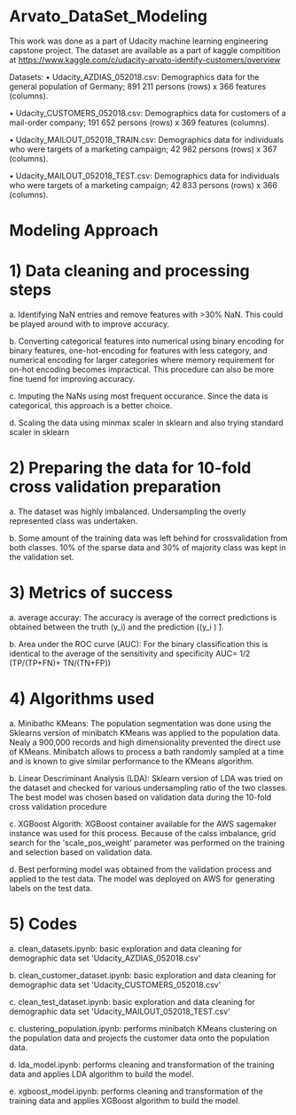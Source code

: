 # Arvato_DataSet_Modeling
This work was done as a part of Udacity machine learning engineering capstone project. The dataset are available as a part of kaggle compitition at
https://www.kaggle.com/c/udacity-arvato-identify-customers/overview

Datasets:
•	Udacity_AZDIAS_052018.csv: Demographics data for the general population of Germany; 891 211 persons (rows) x 366 features (columns).

•	Udacity_CUSTOMERS_052018.csv: Demographics data for customers of a mail-order company; 191 652 persons (rows) x 369 features (columns).

•	Udacity_MAILOUT_052018_TRAIN.csv: Demographics data for individuals who were targets of a marketing campaign; 42 982 persons (rows) x 367 (columns).

•	Udacity_MAILOUT_052018_TEST.csv: Demographics data for individuals who were targets of a marketing campaign; 42 833 persons (rows) x 366 (columns).

# Modeling Approach

# 1) Data cleaning and processing steps

  a. Identifying NaN entries and remove features with >30% NaN. This could be played around with to improve accuracy.
  
  b. Converting categorical features into numerical using binary encoding for binary features, one-hot-encoding for features with less category, and numerical encoding for larger categories where memory requirement for on-hot encoding becomes impractical. This procedure can also be more fine tuend for improving accuracy.
  
  c. Imputing the NaNs using most frequent occurance. Since the data is categorical, this approach is a better choice. 
  
  d. Scaling the data using minmax scaler in sklearn and also trying standard scaler in sklearn
  
# 2) Preparing the data for 10-fold cross validation preparation

  a. The dataset was highly imbalanced. Undersampling the overly represented class was undertaken. 
  
  b. Some amount of the training data was left behind for crossvalidation from both classes. 10% of the sparse data and 30% of majority class was kept in the validation set. 

# 3) Metrics of success

  a. average accuray: The accuracy is average of the correct predictions is obtained between the truth (y_i) and the prediction ((y_i ) ̂). 
  
  b. Area under the ROC curve (AUC): For the binary classification this is identical to the average of the sensitivity and specificity
  AUC=  1/2 (TP/(TP+FN)+ TN/(TN+FP))
 
# 4) Algorithms used
 
  a. Minibathc KMeans: The population segmentation was done using the Sklearns version of minibatch KMeans was applied to the population data. Nealy a 900,000 records and high dimensionality prevented the direct use of KMeans. Minibatch allows to process a bath randomly sampled at a time and is known to give similar performance to the KMeans algorithm.
  
  b. Linear Descriminant Analysis (LDA): Sklearn version of LDA was tried on the dataset and checked for various undersampling ratio of the two classes. The best model was chosen based on validation data during the 10-fold cross validation procedure

  c. XGBoost Algorith: XGBoost container available for the AWS sagemaker instance was used for this process. Because of the calss imbalance, grid search for the 'scale_pos_weight' parameter was performed on the training and selection based on validation data.
  
  d. Best performing model was obtained from the validation process and applied to the test data. The model was deployed on AWS for generating labels on the test data.
 
 # 5) Codes
 
  a. clean_datasets.ipynb: basic exploration and data cleaning for demographic data set 'Udacity_AZDIAS_052018.csv'
  
  b. clean_customer_dataset.ipynb: basic exploration and data cleaning for demographic data set 'Udacity_CUSTOMERS_052018.csv'
  
  c. clean_test_dataset.ipynb: basic exploration and data cleaning for demographic data set 'Udacity_MAILOUT_052018_TEST.csv'
  
  c. clustering_population.ipynb: performs minibatch KMeans clustering on the population data and projects the customer data onto the population data.
  
  d. lda_model.ipynb: performs cleaning and transformation of the training data and applies LDA algorithm to build the model.
  
  e. xgboost_model.ipynb: performs cleaning and transformation of the training data and applies XGBoost algorithm to build the model.
  
